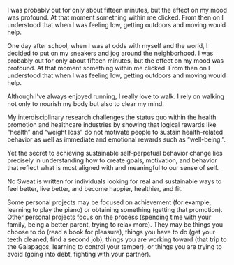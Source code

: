 

I was probably out for only about fifteen minutes, but the effect on my mood was profound. At that moment something within me clicked. From then on I understood that when I was feeling low, getting outdoors and moving would help.

One day after school, when I was at odds with myself and the world, I decided to put on my sneakers and jog around the neighborhood. I was probably out for only about fifteen minutes, but the effect on my mood was profound. At that moment something within me clicked. From then on I understood that when I was feeling low, getting outdoors and moving would help.

Although I’ve always enjoyed running, I really love to walk. I rely on walking not only to nourish my body but also to clear my mind.

My interdisciplinary research challenges the status quo within the health promotion and healthcare industries by showing that logical rewards like “health” and “weight loss” do not motivate people to sustain health-related behavior as well as immediate and emotional rewards such as “well-being.”.

Yet the secret to achieving sustainable self-perpetual behavior change lies precisely in understanding how to create goals, motivation, and behavior that reflect what is most aligned with and meaningful to our sense of self.

No Sweat is written for individuals looking for real and sustainable ways to feel better, live better, and become happier, healthier, and fit.

Some personal projects may be focused on achievement (for example, learning to play the piano) or obtaining something (getting that promotion). Other personal projects focus on the process (spending time with your family, being a better parent, trying to relax more). They may be things you choose to do (read a book for pleasure), things you have to do (get your teeth cleaned, find a second job), things you are working toward (that trip to the Galapagos, learning to control your temper), or things you are trying to avoid (going into debt, fighting with your partner).


